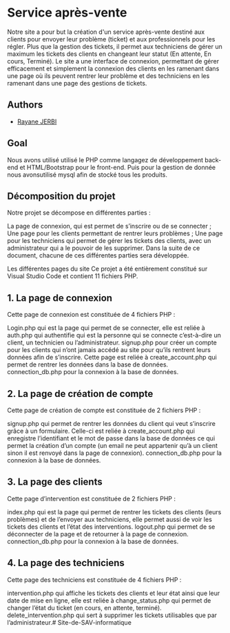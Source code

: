 
# Service après-vente

Notre site a pour but la création d'un service après-vente destiné aux clients pour envoyer leur problème (ticket) et aux professionnels pour les régler. Plus que la gestion des tickets, il permet aux techniciens de gérer un maximum les tickets des clients en changeant leur statut (En attente, En cours, Terminé). Le site a une interface de connexion, permettant de gérer efficacement et simplement la connexion des clients en les ramenant dans une page où ils peuvent rentrer leur problème et des techniciens en les ramenant dans une page des gestions de tickets.



## Authors

- [Rayane JERBI](https://www.linkedin.com/in/rayane-jerbi/)



## Goal

Nous avons utilisé utilisé le PHP comme langagez de développement back-end et HTML/Bootstrap pour le front-end. Puis pour la gestion de donnée nous avonsutilisé mysql afin de stocké tous les produits.


## Décomposition du projet
Notre projet se décompose en différentes parties :

La page de connexion, qui est permet de s’inscrire ou de se connecter ;
Une page pour les clients permettant de rentrer leurs problèmes ;
Une page pour les techniciens qui permet de gérer les tickets des clients, avec un administrateur qui a le pouvoir de les supprimer.
Dans la suite de ce document, chacune de ces différentes parties sera développée.

Les différentes pages du site
Ce projet a été entièrement constitué sur Visual Studio Code et contient 11 fichiers PHP.

## 1. La page de connexion


Cette page de connexion est constituée de 4 fichiers PHP :

Login.php qui est la page qui permet de se connecter, elle est reliée à auth.php qui authentifie qui est la personne qui se connecte c’est-à-dire un client, un technicien ou l’administrateur.
signup.php pour créer un compte pour les clients qui n’ont jamais accédé au site pour qu’ils rentrent leurs données afin de s’inscrire. Cette page est reliée à create_account.php qui permet de rentrer les données dans la base de données.
connection_db.php pour la connexion à la base de données.


## 2. La page de création de compte


Cette page de création de compte est constituée de 2 fichiers PHP :

signup.php qui permet de rentrer les données du client qui veut s’inscrire grâce à un formulaire. Celle-ci est reliée à create_account.php qui enregistre l’identifiant et le mot de passe dans la base de données ce qui permet la création d’un compte (un email ne peut appartenir qu’à un client sinon il est renvoyé dans la page de connexion).
connection_db.php pour la connexion à la base de données.

## 3. La page des clients

Cette page d’intervention est constituée de 2 fichiers PHP :

index.php qui est la page qui permet de rentrer les tickets des clients (leurs problèmes) et de l’envoyer aux techniciens, elle permet aussi de voir les tickets des clients et l’état des interventions.
logout.php qui permet de se déconnecter de la page et de retourner à la page de connexion.
connection_db.php pour la connexion à la base de données.

## 4. La page des techniciens

Cette page des techniciens est constituée de 4 fichiers PHP :

intervention.php qui affiche les tickets des clients et leur état ainsi que leur date de mise en ligne, elle est reliée à change_status.php qui permet de changer l’état du ticket (en cours, en attente, terminé).
delete_intervention.php qui sert à supprimer les tickets utilisables que par l’administrateur.#   S i t e - d e - S A V - i n f o r m a t i q u e  
 